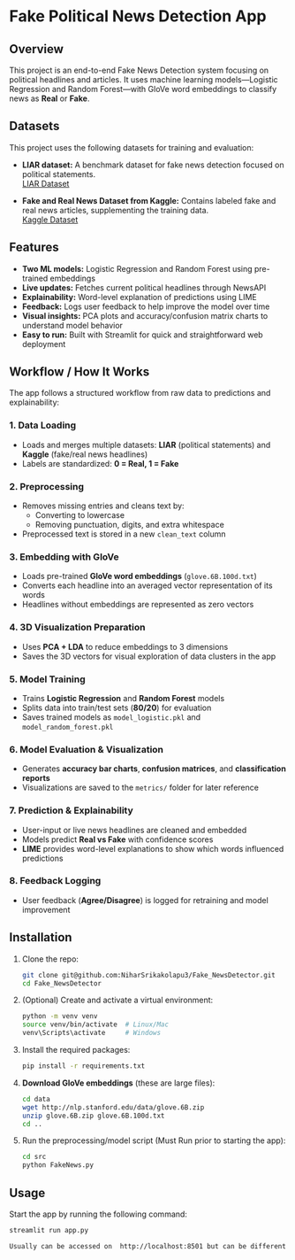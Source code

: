 # Fake Political News Detection App

## Overview
This project is  an end-to-end Fake News Detection system focusing on political headlines and articles. It uses machine learning models—Logistic Regression and Random Forest—with GloVe word embeddings to classify news as **Real** or **Fake**. 

## Datasets
This project uses the following datasets for training and evaluation:

- **LIAR dataset:** A benchmark dataset for fake news detection focused on political statements.  
  [LIAR Dataset](https://www.cs.ucsb.edu/~william/data/liar_dataset.zip)

- **Fake and Real News Dataset from Kaggle:** Contains labeled fake and real news articles, supplementing the training data.  
  [Kaggle Dataset](https://www.kaggle.com/datasets/clmentbisaillon/fake-and-real-news-dataset)


## Features
- **Two ML models:** Logistic Regression and Random Forest using pre-trained embeddings  
- **Live updates:** Fetches current political headlines through NewsAPI  
- **Explainability:** Word-level explanation of predictions using LIME  
- **Feedback:** Logs user feedback to help improve the model over time  
- **Visual insights:** PCA plots and accuracy/confusion matrix charts to understand model behavior  
- **Easy to run:** Built with Streamlit for quick and straightforward web deployment

## Workflow / How It Works
The app follows a structured workflow from raw data to predictions and explainability:

### 1. Data Loading
- Loads and merges multiple datasets: **LIAR** (political statements) and **Kaggle** (fake/real news headlines)
- Labels are standardized: **0 = Real, 1 = Fake**

### 2. Preprocessing
- Removes missing entries and cleans text by:
  - Converting to lowercase
  - Removing punctuation, digits, and extra whitespace
- Preprocessed text is stored in a new `clean_text` column

### 3. Embedding with GloVe
- Loads pre-trained **GloVe word embeddings** (`glove.6B.100d.txt`)
- Converts each headline into an averaged vector representation of its words
- Headlines without embeddings are represented as zero vectors

### 4. 3D Visualization Preparation
- Uses **PCA + LDA** to reduce embeddings to 3 dimensions
- Saves the 3D vectors for visual exploration of data clusters in the app

### 5. Model Training
- Trains **Logistic Regression** and **Random Forest** models
- Splits data into train/test sets (**80/20**) for evaluation
- Saves trained models as `model_logistic.pkl` and `model_random_forest.pkl`

### 6. Model Evaluation & Visualization
- Generates **accuracy bar charts**, **confusion matrices**, and **classification reports**
- Visualizations are saved to the `metrics/` folder for later reference

### 7. Prediction & Explainability
- User-input or live news headlines are cleaned and embedded
- Models predict **Real vs Fake** with confidence scores
- **LIME** provides word-level explanations to show which words influenced predictions

### 8. Feedback Logging
- User feedback (**Agree/Disagree**) is logged for retraining and model improvement

## Installation

1. Clone the repo:
    ```bash
    git clone git@github.com:NiharSrikakolapu3/Fake_NewsDetector.git
    cd Fake_NewsDetector
    ```

2. (Optional) Create and activate a virtual environment:
    ```bash
    python -m venv venv
    source venv/bin/activate  # Linux/Mac
    venv\Scripts\activate     # Windows
    ```

3. Install the required packages:
    ```bash
    pip install -r requirements.txt
    ```

4. **Download GloVe embeddings** (these are large files):  
    ```bash
    cd data
    wget http://nlp.stanford.edu/data/glove.6B.zip
    unzip glove.6B.zip glove.6B.100d.txt
    cd ..
    ```

5. Run the preprocessing/model script (Must Run prior to starting the app):
    ```bash
    cd src
    python FakeNews.py
    ```

## Usage

Start the app by running the following command:
```bash
streamlit run app.py

Usually can be accessed on  http://localhost:8501 but can be different so check your terminal

